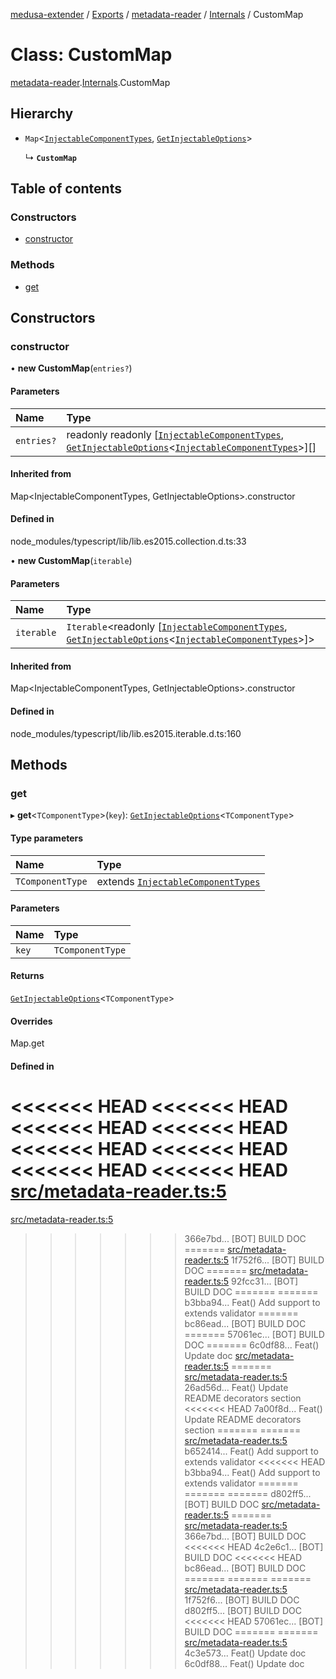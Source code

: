 [medusa-extender](../README.md) / [Exports](../modules.md) / [metadata-reader](../modules/metadata_reader.md) / [Internals](../modules/metadata_reader.Internals.md) / CustomMap

# Class: CustomMap

[metadata-reader](../modules/metadata_reader.md).[Internals](../modules/metadata_reader.Internals.md).CustomMap

## Hierarchy

- `Map`<[`InjectableComponentTypes`](../modules/types.md#injectablecomponenttypes), [`GetInjectableOptions`](../modules/types.md#getinjectableoptions)\>

  ↳ **`CustomMap`**

## Table of contents

### Constructors

- [constructor](metadata_reader.Internals.CustomMap.md#constructor)

### Methods

- [get](metadata_reader.Internals.CustomMap.md#get)

## Constructors

### constructor

• **new CustomMap**(`entries?`)

#### Parameters

| Name | Type |
| :------ | :------ |
| `entries?` | readonly readonly [[`InjectableComponentTypes`](../modules/types.md#injectablecomponenttypes), [`GetInjectableOptions`](../modules/types.md#getinjectableoptions)<[`InjectableComponentTypes`](../modules/types.md#injectablecomponenttypes)\>][] |

#### Inherited from

Map<InjectableComponentTypes, GetInjectableOptions\>.constructor

#### Defined in

node_modules/typescript/lib/lib.es2015.collection.d.ts:33

• **new CustomMap**(`iterable`)

#### Parameters

| Name | Type |
| :------ | :------ |
| `iterable` | `Iterable`<readonly [[`InjectableComponentTypes`](../modules/types.md#injectablecomponenttypes), [`GetInjectableOptions`](../modules/types.md#getinjectableoptions)<[`InjectableComponentTypes`](../modules/types.md#injectablecomponenttypes)\>]\> |

#### Inherited from

Map<InjectableComponentTypes, GetInjectableOptions\>.constructor

#### Defined in

node_modules/typescript/lib/lib.es2015.iterable.d.ts:160

## Methods

### get

▸ **get**<`TComponentType`\>(`key`): [`GetInjectableOptions`](../modules/types.md#getinjectableoptions)<`TComponentType`\>

#### Type parameters

| Name | Type |
| :------ | :------ |
| `TComponentType` | extends [`InjectableComponentTypes`](../modules/types.md#injectablecomponenttypes) |

#### Parameters

| Name | Type |
| :------ | :------ |
| `key` | `TComponentType` |

#### Returns

[`GetInjectableOptions`](../modules/types.md#getinjectableoptions)<`TComponentType`\>

#### Overrides

Map.get

#### Defined in

<<<<<<< HEAD
<<<<<<< HEAD
<<<<<<< HEAD
<<<<<<< HEAD
<<<<<<< HEAD
<<<<<<< HEAD
<<<<<<< HEAD
<<<<<<< HEAD
[src/metadata-reader.ts:5](https://github.com/adrien2p/medusa-extender/blob/89f7223/src/metadata-reader.ts#L5)
=======
[src/metadata-reader.ts:5](https://github.com/adrien2p/medusa-extender/blob/23cd201/src/metadata-reader.ts#L5)
>>>>>>> 366e7bd... [BOT] BUILD DOC
=======
[src/metadata-reader.ts:5](https://github.com/adrien2p/medusa-extender/blob/0490090/src/metadata-reader.ts#L5)
>>>>>>> 1f752f6... [BOT] BUILD DOC
=======
[src/metadata-reader.ts:5](https://github.com/adrien2p/medusa-extender/blob/7e89c01/src/metadata-reader.ts#L5)
>>>>>>> 92fcc31... [BOT] BUILD DOC
=======
=======
>>>>>>> b3bba94... Feat() Add support to extends validator
=======
>>>>>>> bc86ead... [BOT] BUILD DOC
=======
>>>>>>> 57061ec... [BOT] BUILD DOC
=======
>>>>>>> 6c0df88... Feat() Update doc
[src/metadata-reader.ts:5](https://github.com/adrien2p/medusa-extender/blob/7e89c01/src/metadata-reader.ts#L5)
=======
[src/metadata-reader.ts:5](https://github.com/adrien2p/medusa-extender/blob/89f7223/src/metadata-reader.ts#L5)
>>>>>>> 26ad56d... Feat() Update README decorators section
<<<<<<< HEAD
>>>>>>> 7a00f8d... Feat() Update README decorators section
=======
=======
[src/metadata-reader.ts:5](https://github.com/adrien2p/medusa-extender/blob/834fee1/src/metadata-reader.ts#L5)
>>>>>>> b652414... Feat() Add support to extends validator
<<<<<<< HEAD
>>>>>>> b3bba94... Feat() Add support to extends validator
=======
=======
=======
>>>>>>> d802ff5... [BOT] BUILD DOC
[src/metadata-reader.ts:5](https://github.com/adrien2p/medusa-extender/blob/834fee1/src/metadata-reader.ts#L5)
=======
[src/metadata-reader.ts:5](https://github.com/adrien2p/medusa-extender/blob/23cd201/src/metadata-reader.ts#L5)
>>>>>>> 366e7bd... [BOT] BUILD DOC
<<<<<<< HEAD
>>>>>>> 4c2e6c1... [BOT] BUILD DOC
<<<<<<< HEAD
>>>>>>> bc86ead... [BOT] BUILD DOC
=======
=======
=======
[src/metadata-reader.ts:5](https://github.com/adrien2p/medusa-extender/blob/0490090/src/metadata-reader.ts#L5)
>>>>>>> 1f752f6... [BOT] BUILD DOC
>>>>>>> d802ff5... [BOT] BUILD DOC
<<<<<<< HEAD
>>>>>>> 57061ec... [BOT] BUILD DOC
=======
=======
[src/metadata-reader.ts:5](https://github.com/adrien2p/medusa-extender/blob/e820602/src/metadata-reader.ts#L5)
>>>>>>> 4c3e573... Feat() Update doc
>>>>>>> 6c0df88... Feat() Update doc
